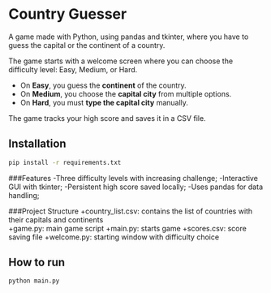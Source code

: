 # Country Guesser

A game made with Python, using pandas and tkinter, where you have to guess the capital or the continent of a country.

The game starts with a welcome screen where you can choose the difficulty level: Easy, Medium, or Hard.  
- On **Easy**, you guess the **continent** of the country.  
- On **Medium**, you choose the **capital city** from multiple options.  
- On **Hard**, you must **type the capital city** manually.

The game tracks your high score and saves it in a CSV file.

## Installation

```bash
pip install -r requirements.txt
```

###Features
-Three difficulty levels with increasing challenge;
-Interactive GUI with tkinter;
-Persistent high score saved locally;
-Uses pandas for data handling;

###Project Structure
+country_list.csv: contains the list of countries with their capitals and continents  
+game.py: main game script
+main.py: starts game
+scores.csv: score saving file
+welcome.py: starting window with difficulty choice  

## How to run
``` bash
python main.py
```
